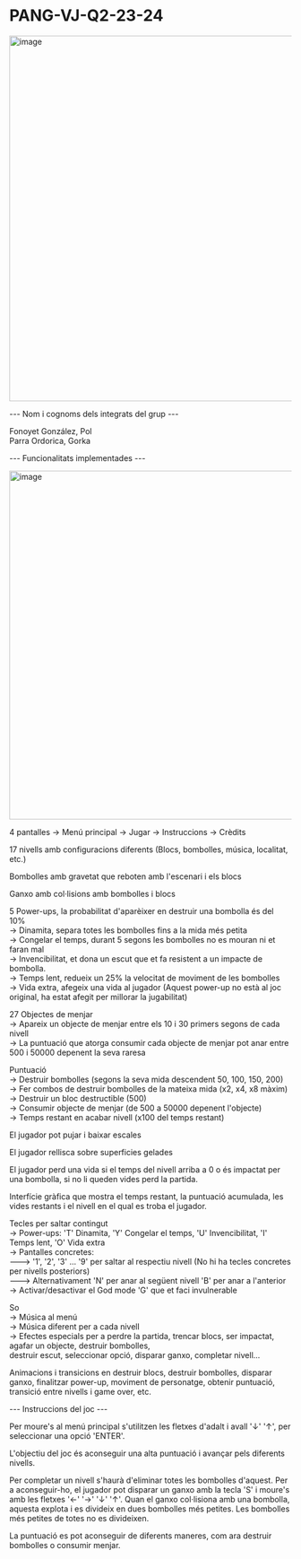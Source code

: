 # PANG-VJ-Q2-23-24

<img width="652" alt="image" src="https://github.com/Polfono/PANG-VJ-Q2-23-24/assets/87941477/a654290c-b589-4b55-a2d2-9fbbfe810a97">

--- Nom i cognoms dels integrats del grup ---  

Fonoyet González, Pol  
Parra Ordorica, Gorka  

--- Funcionalitats implementades ---

<img width="622" alt="image" src="https://github.com/Polfono/PANG-VJ-Q2-23-24/assets/87941477/98d222e6-3f2a-4387-a979-43bd68a7b440">

4 pantalles -> Menú principal -> Jugar -> Instruccions -> Crèdits

17 nivells amb configuracions diferents (Blocs, bombolles, música, localitat, etc.)  

Bombolles amb gravetat que reboten amb l'escenari i els blocs  

Ganxo amb col·lisions amb bombolles i blocs  

5 Power-ups, la probabilitat d'aparèixer en destruir una bombolla és del 10%  
-> Dinamita, separa totes les bombolles fins a la mida més petita  
-> Congelar el temps, durant 5 segons les bombolles no es mouran ni et faran mal  
-> Invencibilitat, et dona un escut que et fa resistent a un impacte de bombolla.  
-> Temps lent, redueix un 25% la velocitat de moviment de les bombolles  
-> Vida extra, afegeix una vida al jugador (Aquest power-up no està al joc original, ha estat afegit per millorar la jugabilitat)  

27 Objectes de menjar  
-> Apareix un objecte de menjar entre els 10 i 30 primers segons de cada nivell  
-> La puntuació que atorga consumir cada objecte de menjar pot anar entre 500 i 50000 depenent la seva raresa  

Puntuació  
-> Destruir bombolles (segons la seva mida descendent 50, 100, 150, 200)  
-> Fer combos de destruir bombolles de la mateixa mida (x2, x4, x8 màxim)  
-> Destruir un bloc destructible (500)  
-> Consumir objecte de menjar (de 500 a 50000 depenent l'objecte)  
-> Temps restant en acabar nivell (x100 del temps restant)  

El jugador pot pujar i baixar escales  

El jugador rellisca sobre superficies gelades  

El jugador perd una vida si el temps del nivell arriba a 0 o és impactat per una bombolla, si no li queden vides perd la partida.  

Interfície gràfica que mostra el temps restant, la puntuació acumulada, les vides restants i el nivell en el qual es troba el jugador.  

Tecles per saltar contingut  
-> Power-ups: 'T' Dinamita, 'Y' Congelar el temps, 'U' Invencibilitat, 'I' Temps lent, 'O' Vida extra  
-> Pantalles concretes:  
---> '1', '2', '3' ... '9' per saltar al respectiu nivell (No hi ha tecles concretes per nivells posteriors)  
---> Alternativament 'N' per anar al següent nivell 'B' per anar a l'anterior  
-> Activar/desactivar el God mode 'G' que et faci invulnerable  

So  
-> Música al menú  
-> Música diferent per a cada nivell  
-> Efectes especials per a perdre la partida, trencar blocs, ser impactat, agafar un objecte, destruir bombolles,  
destruir escut, seleccionar opció, disparar ganxo, completar nivell...  

Animacions i transicions en destruir blocs, destruir bombolles, disparar ganxo, finalitzar power-up, moviment de personatge, obtenir puntuació, transició entre nivells i game over, etc.  

--- Instruccions del joc ---  

Per moure's al menú principal s'utilitzen les fletxes d'adalt i avall '↓' '↑', per seleccionar una opció 'ENTER'.  

L'objectiu del joc és aconseguir una alta puntuació i avançar pels diferents nivells.  

Per completar un nivell s'haurà d'eliminar totes les bombolles d'aquest. Per a aconseguir-ho, el jugador pot disparar un ganxo amb la tecla 'S' i moure's amb les fletxes '←' '→' '↓' '↑'. Quan el ganxo col·lisiona amb una bombolla, aquesta explota i es divideix en dues bombolles més petites. Les bombolles més petites de totes no es divideixen.  

La puntuació es pot aconseguir de diferents maneres, com ara destruir bombolles o consumir menjar.  
